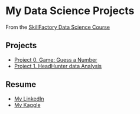 # My Data Science Projects

From the [SkillFactory Data Science Course](https://skillfactory.ru/data-scientist)

## Projects

* [Project 0. Game: Guess a Number](https://github.com/Deezzir/DataScience-SF/tree/main/project_0)
* [Project 1. HeadHunter data Analysis](https://github.com/Deezzir/DataScience-SF/tree/main/project_1)

## Resume

- [My LinkedIn](https://www.linkedin.com/in/deezzir/)
- [My Kaggle](https://www.kaggle.com/iuriikondrakov)
